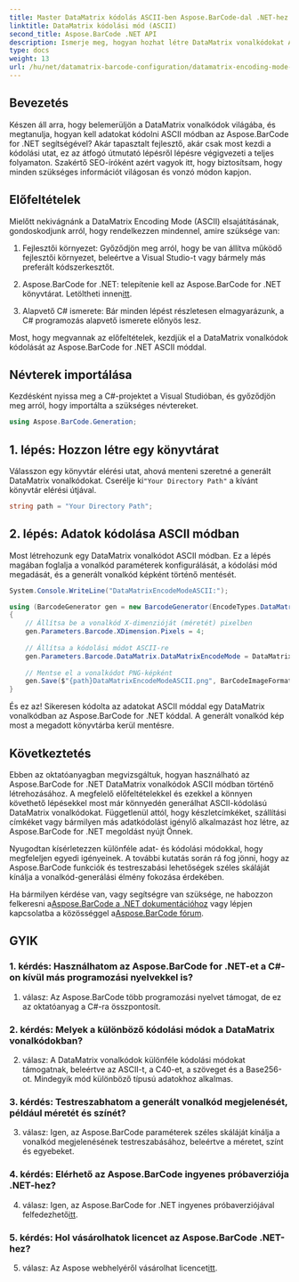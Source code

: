 ```yaml
---
title: Master DataMatrix kódolás ASCII-ben Aspose.BarCode-dal .NET-hez
linktitle: DataMatrix kódolási mód (ASCII)
second_title: Aspose.BarCode .NET API
description: Ismerje meg, hogyan hozhat létre DataMatrix vonalkódokat ASCII módban az Aspose.BarCode for .NET használatával. Lépésről lépésre útmutató fejlesztőknek.
type: docs
weight: 13
url: /hu/net/datamatrix-barcode-configuration/datamatrix-encoding-mode-ascii/
---
```

## Bevezetés

Készen áll arra, hogy belemerüljön a DataMatrix vonalkódok világába, és megtanulja, hogyan kell adatokat kódolni ASCII módban az Aspose.BarCode for .NET segítségével? Akár tapasztalt fejlesztő, akár csak most kezdi a kódolási utat, ez az átfogó útmutató lépésről lépésre végigvezeti a teljes folyamaton. Szakértő SEO-íróként azért vagyok itt, hogy biztosítsam, hogy minden szükséges információt világosan és vonzó módon kapjon.

## Előfeltételek

Mielőtt nekivágnánk a DataMatrix Encoding Mode (ASCII) elsajátításának, gondoskodjunk arról, hogy rendelkezzen mindennel, amire szüksége van:

1. Fejlesztői környezet: Győződjön meg arról, hogy be van állítva működő fejlesztői környezet, beleértve a Visual Studio-t vagy bármely más preferált kódszerkesztőt.

2.  Aspose.BarCode for .NET: telepítenie kell az Aspose.BarCode for .NET könyvtárat. Letöltheti innen[itt](https://releases.aspose.com/barcode/net/).

3. Alapvető C# ismerete: Bár minden lépést részletesen elmagyarázunk, a C# programozás alapvető ismerete előnyös lesz.

Most, hogy megvannak az előfeltételek, kezdjük el a DataMatrix vonalkódok kódolását az Aspose.BarCode for .NET ASCII móddal.

## Névterek importálása

Kezdésként nyissa meg a C#-projektet a Visual Studióban, és győződjön meg arról, hogy importálta a szükséges névtereket.

```csharp
using Aspose.BarCode.Generation;
```

## 1. lépés: Hozzon létre egy könyvtárat

 Válasszon egy könyvtár elérési utat, ahová menteni szeretné a generált DataMatrix vonalkódokat. Cserélje ki`"Your Directory Path"` a kívánt könyvtár elérési útjával.

```csharp
string path = "Your Directory Path";
```

## 2. lépés: Adatok kódolása ASCII módban

Most létrehozunk egy DataMatrix vonalkódot ASCII módban. Ez a lépés magában foglalja a vonalkód paraméterek konfigurálását, a kódolási mód megadását, és a generált vonalkód képként történő mentését.

```csharp
System.Console.WriteLine("DataMatrixEncodeModeASCII:");

using (BarcodeGenerator gen = new BarcodeGenerator(EncodeTypes.DataMatrix, "Aspose"))
{
    // Állítsa be a vonalkód X-dimenzióját (méretét) pixelben
    gen.Parameters.Barcode.XDimension.Pixels = 4;
    
    // Állítsa a kódolási módot ASCII-re
    gen.Parameters.Barcode.DataMatrix.DataMatrixEncodeMode = DataMatrixEncodeMode.ASCII;
    
    // Mentse el a vonalkódot PNG-képként
    gen.Save($"{path}DataMatrixEncodeModeASCII.png", BarCodeImageFormat.Png);
}
```

És ez az! Sikeresen kódolta az adatokat ASCII móddal egy DataMatrix vonalkódban az Aspose.BarCode for .NET kóddal. A generált vonalkód kép most a megadott könyvtárba kerül mentésre.

## Következtetés

Ebben az oktatóanyagban megvizsgáltuk, hogyan használható az Aspose.BarCode for .NET DataMatrix vonalkódok ASCII módban történő létrehozásához. A megfelelő előfeltételekkel és ezekkel a könnyen követhető lépésekkel most már könnyedén generálhat ASCII-kódolású DataMatrix vonalkódokat. Függetlenül attól, hogy készletcímkéket, szállítási címkéket vagy bármilyen más adatkódolást igénylő alkalmazást hoz létre, az Aspose.BarCode for .NET megoldást nyújt Önnek.

Nyugodtan kísérletezzen különféle adat- és kódolási módokkal, hogy megfeleljen egyedi igényeinek. A további kutatás során rá fog jönni, hogy az Aspose.BarCode funkciók és testreszabási lehetőségek széles skáláját kínálja a vonalkód-generálási élmény fokozása érdekében.

 Ha bármilyen kérdése van, vagy segítségre van szüksége, ne habozzon felkeresni a[Aspose.BarCode a .NET dokumentációhoz](https://reference.aspose.com/barcode/net/) vagy lépjen kapcsolatba a közösséggel a[Aspose.BarCode fórum](https://forum.aspose.com/c/barcode/13).

## GYIK

### 1. kérdés: Használhatom az Aspose.BarCode for .NET-et a C#-on kívül más programozási nyelvekkel is?

1. válasz: Az Aspose.BarCode több programozási nyelvet támogat, de ez az oktatóanyag a C#-ra összpontosít.

### 2. kérdés: Melyek a különböző kódolási módok a DataMatrix vonalkódokban?

2. válasz: A DataMatrix vonalkódok különféle kódolási módokat támogatnak, beleértve az ASCII-t, a C40-et, a szöveget és a Base256-ot. Mindegyik mód különböző típusú adatokhoz alkalmas.

### 3. kérdés: Testreszabhatom a generált vonalkód megjelenését, például méretét és színét?

3. válasz: Igen, az Aspose.BarCode paraméterek széles skáláját kínálja a vonalkód megjelenésének testreszabásához, beleértve a méretet, színt és egyebeket.

### 4. kérdés: Elérhető az Aspose.BarCode ingyenes próbaverziója .NET-hez?

 4. válasz: Igen, az Aspose.BarCode for .NET ingyenes próbaverziójával felfedezhető[itt](https://releases.aspose.com/).

### 5. kérdés: Hol vásárolhatok licencet az Aspose.BarCode .NET-hez?

 5. válasz: Az Aspose webhelyéről vásárolhat licencet[itt](https://purchase.aspose.com/buy).